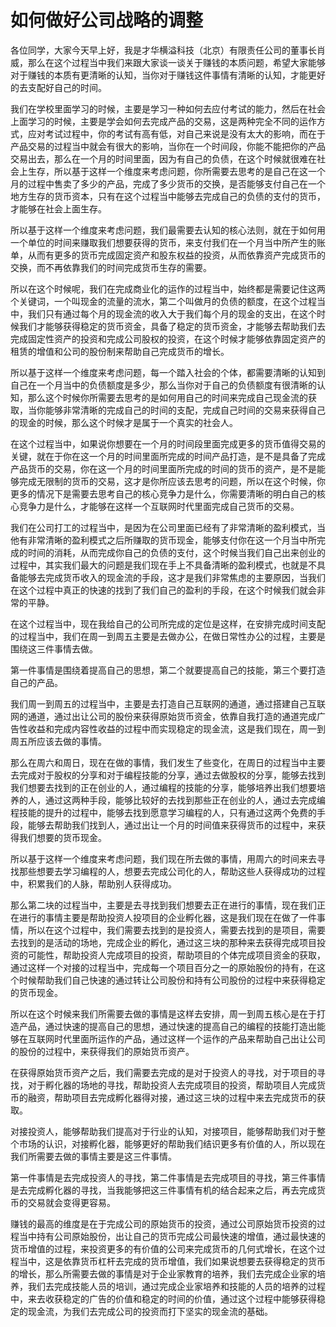 # 如何做好公司战略的调整

各位同学，大家今天早上好，我是才华横溢科技（北京）有限责任公司的董事长肖威，那么在这个过程当中我们来跟大家谈一谈关于赚钱的本质问题，希望大家能够对于赚钱的本质有更清晰的认知，当你对于赚钱这件事情有清晰的认知，才能更好的去支配好自己的时间。

我们在学校里面学习的时候，主要是学习一种如何去应付考试的能力，然后在社会上面学习的时候，主要是学会如何去完成产品的交易，这是两种完全不同的运作方式，应对考试过程中，你的考试有高有低，对自己来说是没有太大的影响，而在于产品交易的过程当中就会有很大的影响，当你在一个时间段，你能不能把你的产品交易出去，那么在一个月的时间里面，因为有自己的负债，在这个时候就很难在社会上生存，所以基于这样一个维度来考虑问题，你所需要去思考的是自己在这一个月的过程中售卖了多少的产品，完成了多少货币的交换，是否能够支付自己在一个地方生存的货币资本，只有在这个过程当中能够去完成自己的负债的支付的货币，才能够在社会上面生存。

所以基于这样一个维度来考虑问题，我们最需要去认知的核心法则，就在于如何用一个单位的时间来赚取我们想要获得的货币，来支付我们在一个月当中所产生的账单，从而有更多的货币完成固定资产和股东权益的投资，从而依靠资产完成货币的交换，而不再依靠我们的时间完成货币生存的需要。

所以在这个时候呢，我们在完成商业化的运作的过程当中，始终都是需要记住这两个关键词，一个叫现金的流量的流水，第二个叫做月的负债的额度，在这个过程当中，我们只有通过每个月的现金流的收入大于我们每个月的现金的支出，在这个时候我们才能够获得稳定的货币资金，具备了稳定的货币资金，才能够去帮助我们去完成固定性资产的投资和完成公司股权的投资，在这个时候才能够依靠固定资产的租赁的增值和公司的股份制来帮助自己完成货币的增长。

所以基于这样一个维度来考虑问题，每一个踏入社会的个体，都需要清晰的认知到自己在一个月当中的负债额度是多少，那么当你对于自己的负债额度有很清晰的认知，那么这个时候你所需要去思考的是如何用自己的时间来完成自己现金流的获取，当你能够非常清晰的完成自己的时间的支配，完成自己时间的交易来获得自己的现金的时候，那么这个时候才是属于一个真实的社会人。

在这个过程当中，如果说你想要在一个月的时间段里面完成更多的货币值得交易的关键，就在于你在这一个月的时间里面所完成的时间产品打造，是不是具备了完成产品货币的交易，你在这一个月的时间里面所完成的时间的货币的资产，是不是能够完成无限制的货币的交易，这才是你所应该去思考的问题，所以在这个时候，你更多的情况下是需要去思考自己的核心竞争力是什么，你需要清晰的明白自己的核心竞争力是什么，才能够在这样一个互联网时代里面完成自己货币的交易。

我们在公司打工的过程当中，是因为在公司里面已经有了非常清晰的盈利模式，当他有非常清晰的盈利模式之后所赚取的货币现金，能够支付你在这一个月当中所完成的时间的消耗，从而完成你自己的负债的支付，这个时候当我们自己出来创业的过程中，其实我们最大的问题是我们现在手上不具备清晰的盈利模式，也就是不具备能够去完成货币收入的现金流的手段，这才是我们非常焦虑的主要原因，当我们在这个过程中真正的快速的找到了我们自己的盈利的手段，在这个时候我们就会非常的平静。

在这个过程当中，现在我给自己的公司所完成的定位是这样，在安排完成时间支配的过程当中，我们在周一到周五主要是去做办公，在做日常性办公的过程，主要是围绕这三件事情去做。

第一件事情是围绕着提高自己的思想，第二个就要提高自己的技能，第三个要打造自己的产品。

我们周一到周五的过程当中，主要是去打造自己互联网的通道，通过搭建自己互联网的通道，通过出让公司的股份来获得原始货币资金，依靠自我打造的通道完成广告性收益和完成内容性收益的过程中而实现稳定的现金流，这是我们现在，周一到周五所应该去做的事情。

那么在周六和周日，现在在做的事情，我们发生了些变化，在周日的过程当中主要去完成对于股权的分享和对于编程技能的分享，通过去做股权的分享，能够去找到我们想要去找到的正在创业的人，通过编程的技能的分享，能够培养出我们想要培养的人，通过这两种手段，能够比较好的去找到那些正在创业的人，通过去完成编程技能的提升的过程中，能够去找到愿意学习编程的人，只有通过这两个免费的手段，能够去帮助我们找到人，通过出让一个月的时间值来获得货币的过程中，来获得我们想要的货币现金。

所以基于这样一个维度来考虑问题，我们现在所去做的事情，用周六的时间来去寻找那些想要去学习编程的人，想要去完成公司化的人，帮助这些人获得成功的过程中，积累我们的人脉，帮助别人获得成功。

那么第二块的过程当中，主要是去寻找到我们想要去正在进行的事情，现在我们正在进行的事情主要是帮助投资人投项目的企业孵化器，这是我们现在在做了一件事情，所以在这个过程中，我们需要去找到的是投资人，需要去找到的是项目，需要去找到的是活动的场地，完成企业的孵化，通过这三块的那种来去获得完成项目投资的可能性，帮助投资人完成项目的投资，帮助项目的个体完成项目资金的获取，通过这样一个对接的过程当中，完成每一个项目百分之一的原始股份的持有，在这个时候帮助我们自己快速的通过转让公司股份和持有公司股份的过程中来获得稳定的货币现金。

所以在这个时候来我们所需要去做的事情是这样去安排，周一到周五核心是在于打造产品，通过快速的提高自己的思想，通过快速的提高自己的编程的技能打造出能够在互联网时代里面所运作的产品，通过这样一个运作的产品来帮助自己出让公司的股份的过程中，来获得我们的原始货币资产。

在获得原始货币资产之后，我们需要去完成的是对于投资人的寻找，对于项目的寻找，对于孵化器的场地的寻找，帮助投资人去完成项目的投资，帮助项目人完成货币的融资，帮助项目去完成孵化器得对接，通过这三块的过程中来去完成货币的获取。

对接投资人，能够帮助我们提高对于行业的认知，对接项目，能够帮助我们对于整个市场的认识，对接孵化器，能够更好的帮助我们结识更多有价值的人，所以现在我们所需要去做的事情主要是这三件事情。

第一件事情是去完成投资人的寻找，第二件事情是去完成项目的寻找，第三件事情是去完成孵化器的寻找，当我能够把这三件事情有机的结合起来之后，再去完成货币的交易就会变得更容易。

赚钱的最高的维度是在于完成公司的原始货币的投资，通过公司原始货币投资的过程当中持有公司原始股份，出让自己的货币完成公司最快速的增值，通过最快速的货币增值的过程，来投资更多的有价值的公司来完成货币的几何式增长，在这个过程当中，这是依靠货币杠杆去完成的货币增值，我们如果说想要去获得稳定的货币的增长，那么所需要去做的事情是对于企业家教育的培养，我们去完成企业家的培养，我们去完成技能人员的培训，通过完成企业家培养和技能的人员的培养的过程中，来去收获稳定的广告的价值和稳定的时间的价值，通过这个过程中能够获得稳定的现金流，为我们去完成公司的投资而打下坚实的现金流的基础。
